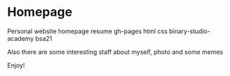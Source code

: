 # Homepage

Personal website homepage resume gh-pages html css binary-studio-academy bsa21

Also there are some interesting staff about myself, photo and some memes

Enjoy!
